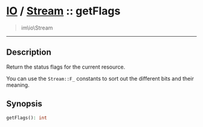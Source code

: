 # [IO](IO.md) / [Stream](IO-Stream.md) :: getFlags
 > im\io\Stream
____

## Description
Return the status flags for the current resource.

You can use the `Stream::F_` constants to sort
out the different bits and their meaning.

## Synopsis
```php
getFlags(): int
```
